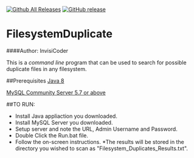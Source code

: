 [![Github All Releases](https://img.shields.io/github/downloads/InvisiCoder/FilesystemDuplicate/total.svg?maxAge=2592000)](https://github.com/InvisiCoder/FilesystemDuplicate/releases)
[![GitHub release](https://img.shields.io/github/release/InvisiCoder/FilesystemDuplicate.svg?maxAge=2592000)](https://github.com/InvisiCoder/FilesystemDuplicate/releases)
# FilesystemDuplicate
####Author: InvisiCoder 

This is a _command line_ program that can be used to search for possible duplicate files in any filesystem.

##Prerequisites
[Java 8](https://java.com/en/download)

[MySQL Community Server 5.7 or above](https://dev.mysql.com/downloads/mysql)

##TO RUN:
* Install Java appliaction you downloaded.
* Install MySQL Server you downloaded.
* Setup server and note the URL, Admin Username and Password.
* Double Click the Run.bat file.
* Follow the on-screen instructions.
*The results will be stored in the directory you wished to scan as "Filesystem_Duplicates_Results.txt".
